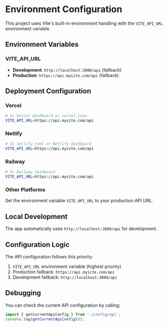 # Environment Configuration

This project uses Vite's built-in environment handling with the `VITE_API_URL` environment variable.

## Environment Variables

### VITE_API_URL
- **Development**: `http://localhost:3000/api` (fallback)
- **Production**: `https://api.mysite.com/api` (fallback)

## Deployment Configuration

### Vercel
```bash
# In Vercel dashboard or vercel.json
VITE_API_URL=https://api.mysite.com/api
```

### Netlify
```bash
# In netlify.toml or Netlify dashboard
VITE_API_URL=https://api.mysite.com/api
```

### Railway
```bash
# In Railway dashboard
VITE_API_URL=https://api.mysite.com/api
```

### Other Platforms
Set the environment variable `VITE_API_URL` to your production API URL.

## Local Development

The app automatically uses `http://localhost:3000/api` for development.

## Configuration Logic

The API configuration follows this priority:
1. `VITE_API_URL` environment variable (highest priority)
2. Production fallback: `https://api.mysite.com/api`
3. Development fallback: `http://localhost:3000/api`

## Debugging

You can check the current API configuration by calling:
```javascript
import { getCurrentApiConfig } from './config/api';
console.log(getCurrentApiConfig());
```